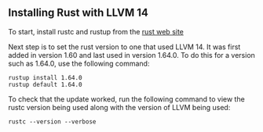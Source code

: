 ## Installing Rust with LLVM 14

To start, install rustc and rustup from the [rust web site](https://www.rust-lang.org/tools/install)

Next step is to set the rust version to one that used LLVM 14. It was first added in version 1.60 and last used in version 1.64.0. To do this for a version such as 1.64.0, use the following command:

```
rustup install 1.64.0
rustup default 1.64.0
```

To check that the update worked, run the following command to view the rustc version being used along with the version of LLVM being used:

`
rustc --version --verbose
`


